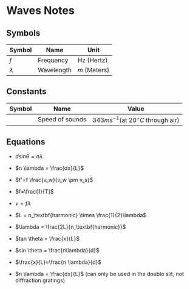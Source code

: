 # Waves Notes
## Symbols
|Symbol|Name|Unit|
|---|---|---|
|$f$|Frequency|Hz (Hertz)|
|$\lambda$|Wavelength|$m$ (Meters)|

## Constants
|Symbol|Name|Value|
|---|---|---|
||Speed of sounds|$343ms^{-1}$(at $20^\circ C$ through air)|

## Equations
- $d sin \theta = n \lambda$
- $n \lambda = \frac{dx}{L}$
- $f'=f \frac{v_w}{v_w \pm v_s}$
- $f=\frac{1}{T}$
- $v = f \lambda$
- $L = n_\textbf{harmonic} \times \frac{1}{2}\lambda$
- $\lambda = \frac{2L}{n_\textbf{harmonic}}$


- $tan \theta = \frac{x}{L}$
- $sin \theta = \frac{n\lambda}{d}$
- $\frac{x}{L}=\frac{n \lambda}{d}$
- $n \lambda = \frac{dx}{L}$ (can only be used in the double slit, not diffraction gratings)